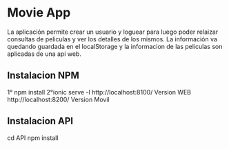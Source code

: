 # Movie App

La aplicación permite crear un usuario y loguear para luego poder relaizar consultas de peliculas y ver los detalles de los mismos.
La información va quedando guardada en el localStorage y la informacion de las peliculas son aplicadas de una api web.

## Instalacion NPM

1° npm install
2°ionic serve -l
http://localhost:8100/ Version WEB
http://localhost:8200/ Version Movil

## Instalacion API
cd API
npm install
